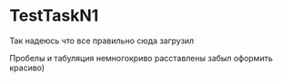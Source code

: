 # TestTaskN1

Так надеюсь что все правильно сюда загрузил

Пробелы и табуляция немногокриво расставлены забыл оформить красиво)

